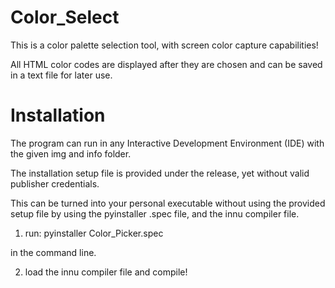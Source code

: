 # Color_Select

This is a color palette selection tool, with screen color capture capabilities!

All HTML color codes are displayed after they are chosen and can be saved in a text file for later use. 


# Installation

The program can run in any Interactive Development Environment (IDE) with the given img and info folder.

The installation setup file is provided under the release, yet without valid publisher credentials. 

This can be turned into your personal executable without using the provided setup file by using the pyinstaller .spec file, and the innu compiler file. 

1) run:
     pyinstaller Color_Picker.spec

in the command line.

2) load the innu compiler file and compile!
